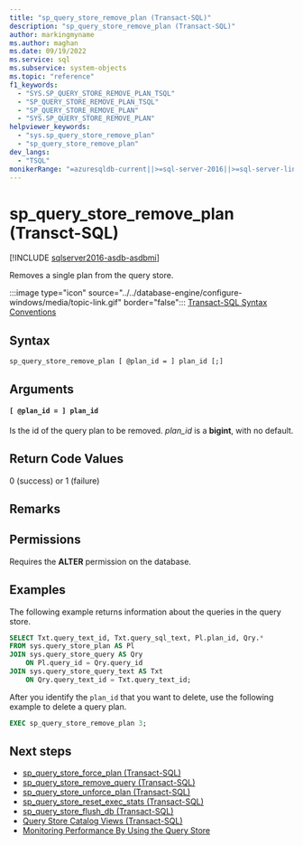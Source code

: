 ```yaml
---
title: "sp_query_store_remove_plan (Transact-SQL)"
description: "sp_query_store_remove_plan (Transact-SQL)"
author: markingmyname
ms.author: maghan
ms.date: 09/19/2022
ms.service: sql
ms.subservice: system-objects
ms.topic: "reference"
f1_keywords:
  - "SYS.SP_QUERY_STORE_REMOVE_PLAN_TSQL"
  - "SP_QUERY_STORE_REMOVE_PLAN_TSQL"
  - "SP_QUERY_STORE_REMOVE_PLAN"
  - "SYS.SP_QUERY_STORE_REMOVE_PLAN"
helpviewer_keywords:
  - "sys.sp_query_store_remove_plan"
  - "sp_query_store_remove_plan"
dev_langs:
  - "TSQL"
monikerRange: "=azuresqldb-current||>=sql-server-2016||>=sql-server-linux-2017||=azuresqldb-mi-current"
---
```

# sp_query_store_remove_plan (Transct-SQL)

[!INCLUDE [sqlserver2016-asdb-asdbmi](../../includes/applies-to-version/sqlserver2016-asdb-asdbmi.md)]

  Removes a single plan from the query store.

 :::image type="icon" source="../../database-engine/configure-windows/media/topic-link.gif" border="false"::: [Transact-SQL Syntax Conventions](../../t-sql/language-elements/transact-sql-syntax-conventions-transact-sql.md)

## Syntax

```syntaxsql
sp_query_store_remove_plan [ @plan_id = ] plan_id [;]
```

## Arguments

#### `[ @plan_id = ] plan_id`

 Is the id of the query plan to be removed. *plan_id* is a **bigint**, with no default.

## Return Code Values

 0 (success) or 1 (failure)

## Remarks

## Permissions

 Requires the **ALTER** permission on the database.

## Examples

 The following example returns information about the queries in the query store.

```sql
SELECT Txt.query_text_id, Txt.query_sql_text, Pl.plan_id, Qry.*
FROM sys.query_store_plan AS Pl
JOIN sys.query_store_query AS Qry
    ON Pl.query_id = Qry.query_id
JOIN sys.query_store_query_text AS Txt
    ON Qry.query_text_id = Txt.query_text_id;
```

 After you identify the `plan_id` that you want to delete, use the following example to delete a query plan.

```sql
EXEC sp_query_store_remove_plan 3;
```

## Next steps

- [sp_query_store_force_plan (Transact-SQL)](../../relational-databases/system-stored-procedures/sp-query-store-force-plan-transact-sql.md)
- [sp_query_store_remove_query (Transact-SQL)](../../relational-databases/system-stored-procedures/sp-query-store-remove-query-transact-sql.md)
- [sp_query_store_unforce_plan (Transact-SQL)](../../relational-databases/system-stored-procedures/sp-query-store-unforce-plan-transact-sql.md)
- [sp_query_store_reset_exec_stats (Transact-SQL)](../../relational-databases/system-stored-procedures/sp-query-store-reset-exec-stats-transact-sql.md)
- [sp_query_store_flush_db (Transact-SQL)](../../relational-databases/system-stored-procedures/sp-query-store-flush-db-transact-sql.md)
- [Query Store Catalog Views (Transact-SQL)](../../relational-databases/system-catalog-views/query-store-catalog-views-transact-sql.md)
- [Monitoring Performance By Using the Query Store](../../relational-databases/performance/monitoring-performance-by-using-the-query-store.md)
